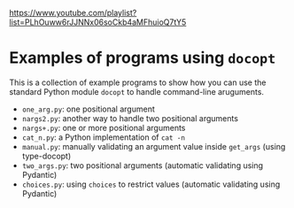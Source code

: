https://www.youtube.com/playlist?list=PLhOuww6rJJNNx06soCkb4aMFhuioQ7tY5

# Examples of programs using `docopt`

This is a collection of example programs to show how you can use the standard Python module `docopt` to handle command-line aruguments.

* `one_arg.py`: one positional argument
* `nargs2.py`: another way to handle two positional arguments
* `nargs+.py`: one or more positional arguments
* `cat_n.py`: a Python implementation of `cat -n`
* `manual.py`: manually validating an argument value inside `get_args` (using type-docopt)
* `two_args.py`: two positional arguments (automatic validating using Pydantic)
* `choices.py`: using `choices` to restrict values (automatic validating using Pydantic)

